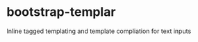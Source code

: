 bootstrap-templar
=================

Inline tagged templating and template compliation for text inputs
